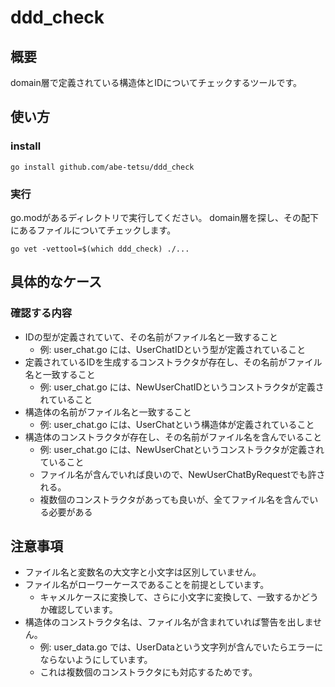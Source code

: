 # ddd_check
## 概要
domain層で定義されている構造体とIDについてチェックするツールです。

## 使い方
### install
```shell
go install github.com/abe-tetsu/ddd_check
```

### 実行
go.modがあるディレクトリで実行してください。
domain層を探し、その配下にあるファイルについてチェックします。
```shell
go vet -vettool=$(which ddd_check) ./...
``` 

## 具体的なケース
### 確認する内容
- IDの型が定義されていて、その名前がファイル名と一致すること
  - 例: user_chat.go には、UserChatIDという型が定義されていること
- 定義されているIDを生成するコンストラクタが存在し、その名前がファイル名と一致すること
  - 例: user_chat.go には、NewUserChatIDというコンストラクタが定義されていること
- 構造体の名前がファイル名と一致すること
  - 例: user_chat.go には、UserChatという構造体が定義されていること
- 構造体のコンストラクタが存在し、その名前がファイル名を含んでいること
  - 例: user_chat.go には、NewUserChatというコンストラクタが定義されていること
  - ファイル名が含んでいれば良いので、NewUserChatByRequestでも許される。
  - 複数個のコンストラクタがあっても良いが、全てファイル名を含んでいる必要がある

## 注意事項
- ファイル名と変数名の大文字と小文字は区別していません。
- ファイル名がローワーケースであることを前提としています。
  - キャメルケースに変換して、さらに小文字に変換して、一致するかどうか確認しています。
- 構造体のコンストラクタ名は、ファイル名が含まれていれば警告を出しません。
  - 例: user_data.go では、UserDataという文字列が含んでいたらエラーにならないようにしています。
  - これは複数個のコンストラクタにも対応するためです。

[//]: # ()
[//]: # (// ケース)

[//]: # (// 1. そもそも ID 型で定義されていない => コンストラクタをみる必用がない)

[//]: # (// // // 1-1-1. 構造体も定義されていない　=> コンストラクタをみる必要がない)

[//]: # (// // // 1-1-2. 構造体が定義されているが、名前がファイル名と一致していない)

[//]: # (// // // // 1-1-2-1. コンストラクタが定義されていない)

[//]: # (// // // // 1-1-2-2. コンストラクタが定義されているが、名前がファイル名と一致していない)

[//]: # (// // // // 1-1-2-3. コンストラクタが定義されていて、名前がファイル名と一致している)

[//]: # (// // // 1-1-3. 構造体が定義されていて、名前がファイル名と一致している)

[//]: # (// // // // 1-1-3-1. コンストラクタが定義されていない)

[//]: # (// // // // 1-1-3-2. コンストラクタが定義されているが、名前がファイル名と一致していない)

[//]: # (// // // // 1-1-3-3. コンストラクタが定義されていて、名前がファイル名と一致している)

[//]: # ()
[//]: # (// 2. ID 型で定義されているが、名前がファイル名と一致していない => コンストラクタも見て、名前が一致しているか確認)

[//]: # (// // 2-1. コンストラクタが定義されていない)

[//]: # (// // 2-2. コンストラクタが定義されているが、名前がファイル名と一致していない)

[//]: # (// // 2-3. コンストラクタが定義されていて、名前がファイル名と一致している)

[//]: # (// 3. ID 型で定義されていて、名前がファイル名と一致している => コンストラクタも見て、名前が一致しているか確認)

[//]: # (// // 3-1. コンストラクタが定義されていない)

[//]: # (// // 3-2. コンストラクタが定義されているが、名前がファイル名と一致していない)

[//]: # (// // 3-3. コンストラクタが定義されていて、名前がファイル名と一致している)
